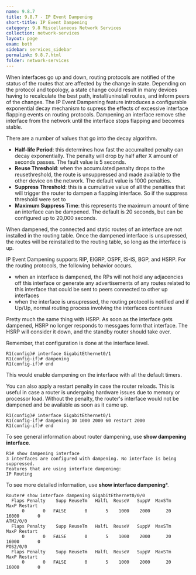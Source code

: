 ```yaml
---
name: 9.8.7
title: 9.8.7 - IP Event Dampening
short-title: IP Event Dampening
category: 9.8 Miscellaneous Network Services
collection: network-services
layout: page
exam: both
sidebar: services_sidebar
permalink: 9.8.7.html
folder: network-services
---
```

When interfaces go up and down, routing protocols are notified of the status of the routes that are affected by the change in state. Depending on the protocol and topology, a state change could result in many devices having to recalculate the best path, install/uninstall routes, and inform peers of the changes. The IP Event Dampening feature introduces a configurable exponential decay mechanism to supress the effects of excessive interface flapping events on routing protocols. Dampening an interface remove sthe interface from the network until the interface stops flapping and becomes stable.

There are a number of values that go into the decay algorithm.

- **Half-life Period**: this determines how fast the accumalted penalty can decay exponentially. The penalty will drop by half after X amount of seconds passes. The fault value is 5 seconds.
- **Reuse Threshold**: when the accumulated penalty drops to the reusethreshold, the route is unsuppressed and made available to the other device on the network. The default value is 1000 penalties.
- **Suppress Threshold**: this is a cumulative value of all the penalties that will trigger the router to dampen a flapping interface. So if the suppress threshold were set to 
- **Maximum Suppress Time**: this represents the maximum amount of time an interface can be dampened. The default is 20 seconds, but can be configured up to 20,000 seconds.

When dampened, the connected and static routes of an interface are not installed in the routing table. Once the dampened interface is unsupressed, the routes will be reinstalled to the routing table, so long as the interface is up.

IP Event Dampening supports RIP, EIGRP, OSPF, IS-IS, BGP, and HSRP. For the routing protocols, the following behavior occurs.
- when an interface is dampened, the RPs will not hold any adjacencies off this interface or generate any advertisements of any routes related to this interface that could be sent to peers connected to other up interfaces
- when the interface is unsupressed, the routing protocol is notified and if Up/Up, normal routing process involving the interfaces continues

Pretty much the same thing with HSRP. As soon as the interface gets dampened, HSRP no longer responds to messgaes form that interface. The HSRP will consider it down, and the standby router should take over.

Remember, that configuration is done at the interface level.
```
R1(config)# interface GigabitEthernet0/1
R1(config-if)# dampening
R1(config-if)# end
```
This would enable dampening on the interface with all the default timers.

You can also apply a restart penalty in case the router reloads. This is useful in case a router is undergoing hardware issues due to memory or processor load. Without the penalty, the router's interface would not be dampened and be available as soon as it came up.
```
R1(config)# interface GigabitEthernet0/1
R1(config-if)# dampening 30 1000 2000 60 restart 2000
R1(config-if)# end
```

To see general information about router dampening, use **show dampening interface**.
```
R1# show dampening interface
3 interfaces are configured with dampening. No interface is being suppressed.
Features that are using interface dampening:
IP Routing
```

To see more detailed information, use **show interface dampening***.
```
Router# show interface dampening GigabitEthernet0/0/0
  Flaps Penalty    Supp ReuseTm   HalfL  ReuseV   SuppV  MaxSTm    MaxP Restart
      0       0   FALSE       0       5    1000    2000      20   16000       0
ATM2/0/0
  Flaps Penalty    Supp ReuseTm   HalfL  ReuseV   SuppV  MaxSTm    MaxP Restart
      0       0   FALSE       0       5    1000    2000      20   16000       0
POS2/0/0
  Flaps Penalty    Supp ReuseTm   HalfL  ReuseV   SuppV  MaxSTm    MaxP Restart
      0       0   FALSE       0       5    1000    2000      20   16000       0
```